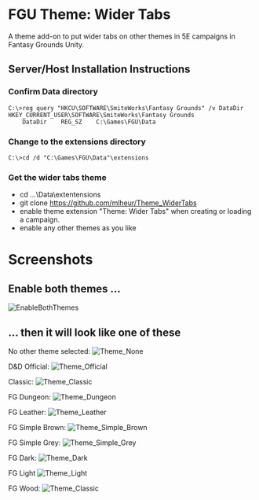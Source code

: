 # FGU Theme: Wider Tabs
A theme add-on to put wider tabs on other themes in 5E campaigns in Fantasy Grounds Unity.

## Server/Host Installation Instructions
### Confirm Data directory
```
C:\>reg query "HKCU\SOFTWARE\SmiteWorks\Fantasy Grounds" /v DataDir
HKEY_CURRENT_USER\SOFTWARE\SmiteWorks\Fantasy Grounds
    DataDir    REG_SZ    C:\Games\FGU\Data
```
### Change to the extensions directory
```
C:\>cd /d "C:\Games\FGU\Data"\extensions
```
### Get the wider tabs theme
 - cd ...\Data\extentensions
 - git clone https://github.com/mlheur/Theme_WiderTabs
 - enable theme extension "Theme: Wider Tabs" when creating or loading a campaign.
 - enable any other themes as you like
# Screenshots

## Enable both themes ...
![EnableBothThemes](screenshots/EnableBothThemes.png)

## ... then it will look like one of these

No other theme selected:
![Theme_None](screenshots/Theme_None.png)

D&D Official:
![Theme_Official](screenshots/Theme_D.D_Official.png)

Classic:
![Theme_Classic](screenshots/Theme_FG_Classic.png)

FG Dungeon:
![Theme_Dungeon](screenshots/Theme_FG_Dungeon.png)

FG Leather:
![Theme_Leather](screenshots/Theme_FG_Leather.png)

FG Simple Brown:
![Theme_Simple_Brown](screenshots/Theme_FG_Simple_Brown.png)

FG Simple Grey:
![Theme_Simple_Grey](screenshots/Theme_FG_Simple_Grey.png)

FG Dark:
![Theme_Dark](screenshots/Theme_FG_Dark.png)

FG Light
![Theme_Light](screenshots/Theme_FG_Light.png)

FG Wood:
![Theme_Classic](screenshots/Theme_FG_Wood.png)